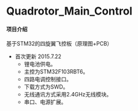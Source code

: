 # Quadrotor_Main_Control
#### 项目介绍
基于STM32的四旋翼飞控板（原理图+PCB）

* 首次更新 2015.7.22
  * 锂电池供电。
  * 主控为STM32F103RBT6。
  * 四路电调控制接口。
  * 下载方式为SWD。
  * 无线通讯方式采用2.4GHz无线模块。
  * 串口、电源扩展。
